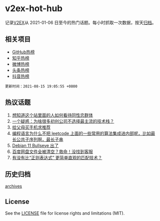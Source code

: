 # v2ex-hot-hub

 记录[V2EX](https://www.v2ex.com/)从 2021-01-06 日至今的热门话题。每小时抓取一次数据，按天[归档](archives)。
 
 ## 相关项目

- [GitHub热榜](https://github.com/snaildev/github-hot-hub)
- [知乎热榜](https://github.com/snaildev/zhihu-hot-hub)
- [微博热榜](https://github.com/snaildev/weibo-hot-hub)
- [头条热榜](https://github.com/snaildev/toutiao-hot-hub)
- [抖音热榜](https://github.com/snaildev/douyin-hot-hub)


 `更新时间：2021-08-15 19:05:55 +0800`

## 热议话题

1. [想知道这个站里面的人如何看待同性恋群体](https://www.v2ex.com/t/795808)
1. [一个疑惑：为啥很多初创公司不选择最主流的技术栈？](https://www.v2ex.com/t/795817)
1. [给父母买手机求推荐](https://www.v2ex.com/t/795821)
1. [编程语言为什么不把 leetcode 上面的一些常用的算法集成进内部呢，比如最长公共子序列啊，最长子串](https://www.v2ex.com/t/795830)
1. [Debian 11 Bullseye 出了](https://www.v2ex.com/t/795840)
1. [百度网盘文件全被清空？救命！没找到客服](https://www.v2ex.com/t/795851)
1. [有没有比“正则表达式” 更简单直观的匹配技术？](https://www.v2ex.com/t/795888)

## 历史归档

[archives](archives)

## License

See the [LICENSE](LICENSE) file for license rights and limitations (MIT).
